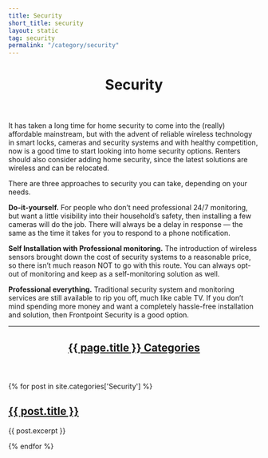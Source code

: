 ```yaml
---
title: Security
short_title: security
layout: static
tag: security
permalink: "/category/security"
---
```


<!-- Home Automation Topic Boxes -->
<header class="major">
	<h1>Security</h1>
</header>

It has taken a long time for home security to come into the (really) affordable mainstream, but with the advent of reliable wireless technology in smart locks, cameras and security systems and with healthy competition, now is a good time to start looking into home security options. Renters should also consider adding home security, since the latest solutions are wireless and can be relocated. 

There are three approaches to security you can take, depending on your needs.

**Do-it-yourself.** For people who don’t need professional 24/7 monitoring, but want a little visibility into their household’s safety, then installing a few cameras will do the job. There will always be a delay in response — the same as the time it takes for you to respond to a phone notification. 

**Self Installation with Professional monitoring.** The introduction of wireless sensors brought down the cost of security systems to a reasonable price, so there isn’t much reason NOT to go with this route. You can always opt-out of monitoring and keep as a self-monitoring solution as well.

**Professional everything.** Traditional security system and monitoring services are still available to rip you off, much like cable TV. If you don’t mind spending more money and want a completely hassle-free installation and solution, then Frontpoint Security is a good option.

<hr class="minor" />

<!-- Home Automation Categories -->


<section>
	<a href="/category/{{ page.title }}">
      <header class="major">
	   <h2>{{ page.title }} Categories</h2>
	  </header>
	</a>
<div class="posts">
{% for post in site.categories['Security'] %}
	<article>
	  <div class="article-image" style='background-image: url("/assets/images/grid-ws2/{{ post.short_title }}.jpg");'>
			<div class="overlay"><a href="{{ post.url }}">
			  <h2>{{ post.title }}</h2></a>
			</div>
	  </div>
	  <p>{{ post.excerpt }}</p>
	</article>	
{% endfor %}
</div>
</section>